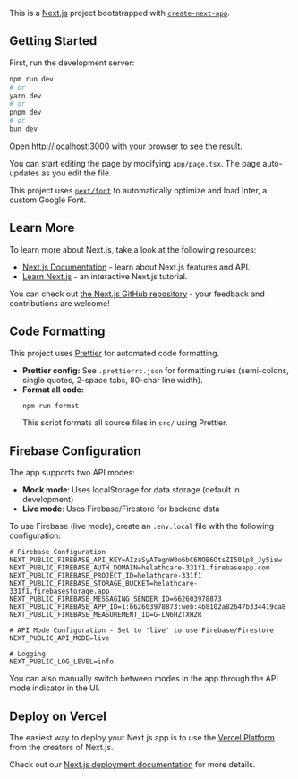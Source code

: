 This is a [Next.js](https://nextjs.org/) project bootstrapped with [`create-next-app`](https://github.com/vercel/next.js/tree/canary/packages/create-next-app).

## Getting Started

First, run the development server:

```bash
npm run dev
# or
yarn dev
# or
pnpm dev
# or
bun dev
```

Open [http://localhost:3000](http://localhost:3000) with your browser to see the result.

You can start editing the page by modifying `app/page.tsx`. The page auto-updates as you edit the file.

This project uses [`next/font`](https://nextjs.org/docs/basic-features/font-optimization) to automatically optimize and load Inter, a custom Google Font.

## Learn More

To learn more about Next.js, take a look at the following resources:

- [Next.js Documentation](https://nextjs.org/docs) - learn about Next.js features and API.
- [Learn Next.js](https://nextjs.org/learn) - an interactive Next.js tutorial.

You can check out [the Next.js GitHub repository](https://github.com/vercel/next.js/) - your feedback and contributions are welcome!

## Code Formatting

This project uses [Prettier](https://prettier.io/) for automated code formatting.

- **Prettier config:** See `.prettierrc.json` for formatting rules (semi-colons, single quotes, 2-space tabs, 80-char line width).
- **Format all code:**
  ```bash
  npm run format
  ```
  This script formats all source files in `src/` using Prettier.

## Firebase Configuration

The app supports two API modes:
- **Mock mode**: Uses localStorage for data storage (default in development)
- **Live mode**: Uses Firebase/Firestore for backend data

To use Firebase (live mode), create an `.env.local` file with the following configuration:

```
# Firebase Configuration
NEXT_PUBLIC_FIREBASE_API_KEY=AIzaSyATegnW0o6bC6NOB6OtsZI501p8_Jy5isw
NEXT_PUBLIC_FIREBASE_AUTH_DOMAIN=helathcare-331f1.firebaseapp.com
NEXT_PUBLIC_FIREBASE_PROJECT_ID=helathcare-331f1
NEXT_PUBLIC_FIREBASE_STORAGE_BUCKET=helathcare-331f1.firebasestorage.app
NEXT_PUBLIC_FIREBASE_MESSAGING_SENDER_ID=662603978873
NEXT_PUBLIC_FIREBASE_APP_ID=1:662603978873:web:4b8102a82647b334419ca8
NEXT_PUBLIC_FIREBASE_MEASUREMENT_ID=G-LN6HZTXH2R

# API Mode Configuration - Set to 'live' to use Firebase/Firestore
NEXT_PUBLIC_API_MODE=live

# Logging
NEXT_PUBLIC_LOG_LEVEL=info
```

You can also manually switch between modes in the app through the API mode indicator in the UI.

## Deploy on Vercel

The easiest way to deploy your Next.js app is to use the [Vercel Platform](https://vercel.com/new?utm_medium=default-template&filter=next.js&utm_source=create-next-app&utm_campaign=create-next-app-readme) from the creators of Next.js.

Check out our [Next.js deployment documentation](https://nextjs.org/docs/deployment) for more details.
